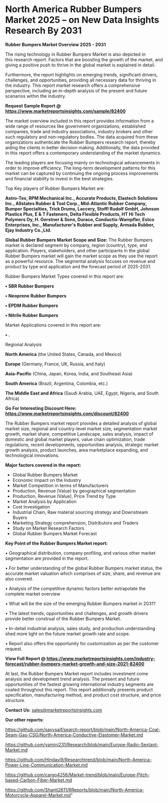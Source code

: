 # North America Rubber Bumpers Market 2025 – on New Data Insights Research By 2031

<Strong> Rubber Bumpers Market Overview 2025 - 2031</strong>

The rising technology in Rubber Bumpers Market is also depicted in this research report. Factors that are boosting the growth of the market, and giving a positive push to thrive in the global market is explained in detail.

Furthermore, the report highlights on emerging trends, significant drivers, challenges, and opportunities, providing all necessary data for thriving in the industry. This report market research offers a comprehensive perspective, including an in-depth analysis of the present and future scenarios within the industry.

<strong>Request Sample Report @ <a href=https://www.marketreportsinsights.com/sample/82400>https://www.marketreportsinsights.com/sample/82400</a></strong>

The market overview included in this report provides information from a wide range of resources like government organizations, established companies, trade and industry associations, industry brokers and other such regulatory and non-regulatory bodies. The data acquired from these organizations authenticate the Rubber Bumpers research report, thereby aiding the clients in better decision making. Additionally, the data provided in this report offers a contemporary understanding of the market dynamics.

The leading players are focusing mainly on technological advancements in order to improve efficiency. The long-term development patterns for this market can be captured by continuing the ongoing process improvements and financial stability to invest in the best strategies.

Top Key players of Rubber Bumpers Market are:

<strong>Astro-Tex, RPM Mechanical Inc., Accurate Products, Elastech Solutions Inc., Allstates Rubber & Tool Corp., Mid-Atlantic Rubber Company, Bumper Specialties, Trick Drums, Laccery, Stoffl Rudolf GmbH, Johnson Plastics Plus, E & T Fasteners, Delta Flexible Products, HT Hi Tech Polymers Oy, H. Gerstner & Sons, Duraco, Conductix-Wampfler, Estco Enterprises, Inc., Manufacturer's Rubber and Supply, Armada Rubber, Ejay Industry Co.,Ltd.</strong>

<strong><b>Global Rubber Bumpers Market Scope and Size:</b></strong>
The Rubber Bumpers market is declared segment by company, region (country), type, and application. Players, stakeholders, and other participants in the global Rubber Bumpers market will gain the market scope as they use the report as a powerful resource. The segmental analysis focuses on revenue and product by type and application and the forecast period of 2025-2031.

Rubber Bumpers Market Types covered in this report are:

<strong>• SBR Rubber Bumpers

• Neoprene Rubber Bumpers

• EPDM Rubber Bumpers

• Nitrile Rubber Bumpers</strong>

Market Applications covered in this report are:

<strong>• .</strong> 

Regional Analysis

<strong>North America</strong> (the United States, Canada, and Mexico)

<strong>Europe</strong> (Germany, France, UK, Russia, and Italy)

<strong>Asia-Pacific</strong> (China, Japan, Korea, India, and Southeast Asia)

<strong>South America</strong> (Brazil, Argentina, Colombia, etc.)

<strong>The Middle East and Africa</strong> (Saudi Arabia, UAE, Egypt, Nigeria, and South Africa)

<strong>Go For Interesting Discount Here: <a href=https://www.marketreportsinsights.com/discount/82400>https://www.marketreportsinsights.com/discount/82400</a></strong>

The Rubber Bumpers market report provides a detailed analysis of global market size, regional and country-level market size, segmentation market growth, market share, competitive Landscape, sales analysis, impact of domestic and global market players, value chain optimization, trade regulations, recent developments, opportunities analysis, strategic market growth analysis, product launches, area marketplace expanding, and technological innovations.

<strong><b>Major factors covered in the report:</b></strong>
<ul>
  <li>Global Rubber Bumpers Market </li>
  <li>Economic Impact on the Industry</li>
  <li>Market Competition in terms of Manufacturers</li>
  <li>Production, Revenue (Value) by geographical segmentation</li>
  <li>Production, Revenue (Value), Price Trend by Type</li>
  <li>Market Analysis by Application</li>
  <li>Cost Investigation</li>
  <li>Industrial Chain, Raw material sourcing strategy and Downstream Buyers</li>
  <li>Marketing Strategy comprehension, Distributors and Traders</li>
  <li>Study on Market Research Factors</li>
  <li>Global Rubber Bumpers Market Forecast</li>
</ul>

<strong><b>Key Point of the Rubber Bumpers Market report:</b></strong>

• Geographical distribution, company profiling, and various other market segmentation are provided in the report.

• For better understanding of the global Rubber Bumpers market status, the accurate market valuation which comprises of size, share, and revenue are also covered.

• Analysis of the competitive dynamic factors better extrapolate the complete market overview

• What will be the size of the emerging Rubber Bumpers market in 2031?

• The latest trends, opportunities and challenges, and growth drivers provide better construal of the Rubber Bumpers Market.

• In-detail industrial analysis, sales study, and production understanding shed more light on the future market growth rate and scope.

• Report also offers the opportunity for customization as per the customer request.

<strong><b>View Full Report @ <a href=https://www.marketreportsinsights.com/industry-forecast/rubber-bumpers-market-growth-and-size-2021-82400>https://www.marketreportsinsights.com/industry-forecast/rubber-bumpers-market-growth-and-size-2021-82400</a></b></strong>


At last, the Rubber Bumpers Market report includes investment come analysis and development trend analysis. The present and future opportunities of the fastest growing international industry segments are coated throughout this report. This report additionally presents product specification, manufacturing method, and product cost structure, and price structure.

<strong>Contact Us:</strong>
sales@marketreportsinsights.com

<strong>Our other reports:</strong>

<a href=https://github.com/sayysaif/search-report/blob/main/North-America-Coal-Seam-Gas-CSG/North-America-Conductive-Elastomer-Market.md>https://github.com/sayysaif/search-report/blob/main/North-America-Coal-Seam-Gas-CSG/North-America-Conductive-Elastomer-Market.md</a>

<a href=https://github.com/yamini231/Research/blob/main/Europe-Radio-Sextant-Market.md>https://github.com/yamini231/Research/blob/main/Europe-Radio-Sextant-Market.md</a>

<a href=https://github.com/Hindavi9/Researchtrend/blob/main/North-America-Power-Line-Communication-Market.md>https://github.com/Hindavi9/Researchtrend/blob/main/North-America-Power-Line-Communication-Market.md</a>

<a href=https://github.com/cargo4256/Market-trend/blob/main/Europe-Pitch-based-Carbon-Fiber-Market.md>https://github.com/cargo4256/Market-trend/blob/main/Europe-Pitch-based-Carbon-Fiber-Market.md</a>

<a href=https://github.com/Shanti2611/RReports/blob/main/North-America-Motorcycle-Apparel-Market.md>https://github.com/Shanti2611/RReports/blob/main/North-America-Motorcycle-Apparel-Market.md</a>"
